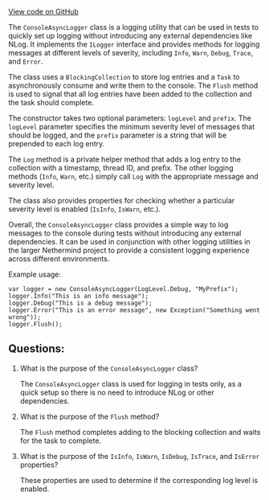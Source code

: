 [View code on GitHub](https://github.com/NethermindEth/nethermind/src/Nethermind/Nethermind.Logging/ConsoleAsyncLogger.cs)

The `ConsoleAsyncLogger` class is a logging utility that can be used in tests to quickly set up logging without introducing any external dependencies like NLog. It implements the `ILogger` interface and provides methods for logging messages at different levels of severity, including `Info`, `Warn`, `Debug`, `Trace`, and `Error`. 

The class uses a `BlockingCollection` to store log entries and a `Task` to asynchronously consume and write them to the console. The `Flush` method is used to signal that all log entries have been added to the collection and the task should complete. 

The constructor takes two optional parameters: `logLevel` and `prefix`. The `logLevel` parameter specifies the minimum severity level of messages that should be logged, and the `prefix` parameter is a string that will be prepended to each log entry. 

The `Log` method is a private helper method that adds a log entry to the collection with a timestamp, thread ID, and prefix. The other logging methods (`Info`, `Warn`, etc.) simply call `Log` with the appropriate message and severity level. 

The class also provides properties for checking whether a particular severity level is enabled (`IsInfo`, `IsWarn`, etc.). 

Overall, the `ConsoleAsyncLogger` class provides a simple way to log messages to the console during tests without introducing any external dependencies. It can be used in conjunction with other logging utilities in the larger Nethermind project to provide a consistent logging experience across different environments. 

Example usage:

```
var logger = new ConsoleAsyncLogger(LogLevel.Debug, "MyPrefix");
logger.Info("This is an info message");
logger.Debug("This is a debug message");
logger.Error("This is an error message", new Exception("Something went wrong"));
logger.Flush();
```
## Questions: 
 1. What is the purpose of the `ConsoleAsyncLogger` class?
    
    The `ConsoleAsyncLogger` class is used for logging in tests only, as a quick setup so there is no need to introduce NLog or other dependencies.

2. What is the purpose of the `Flush` method?
    
    The `Flush` method completes adding to the blocking collection and waits for the task to complete.

3. What is the purpose of the `IsInfo`, `IsWarn`, `IsDebug`, `IsTrace`, and `IsError` properties?
    
    These properties are used to determine if the corresponding log level is enabled.